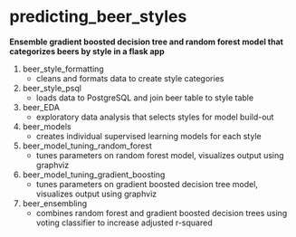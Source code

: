 # predicting_beer_styles

**Ensemble gradient boosted decision tree and random forest model that categorizes beers by style in a flask app**

1.  beer_style_formatting
    - cleans and formats data to create style categories
2.  beer_style_psql
    - loads data to PostgreSQL and join beer table to style table
3.  beer_EDA
    - exploratory data analysis that selects styles for model build-out
4.  beer_models
    - creates individual supervised learning models for each style
5.  beer_model_tuning_random_forest
    - tunes parameters on random forest model, visualizes output using graphviz
6.  beer_model_tuning_gradient_boosting
    - tunes parameters on gradient boosted decision tree model, visualizes output using graphviz
7.  beer_ensembling
    - combines random forest and gradient boosted decision trees using voting classifier to increase adjusted r-squared
